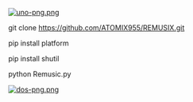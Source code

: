 [![uno-png.png](https://i.postimg.cc/TwPj12DG/uno-png.png)](https://postimg.cc/d7zZSY6S)

git clone https://github.com/ATOMIX955/REMUSIX.git

pip install platform

pip install shutil

python Remusic.py

[![dos-png.png](https://i.postimg.cc/prPdRCc6/dos-png.png)](https://postimg.cc/k6hCyQmQ)

